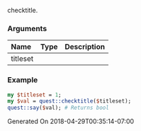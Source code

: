 checktitle.
### Arguments
**Name**|**Type**|**Description**
:---|:---|:---
titleset||

### Example

```perl
my $titleset = 1;
my $val = quest::checktitle($titleset);
quest::say($val); # Returns bool
```


Generated On 2018-04-29T00:35:14-07:00